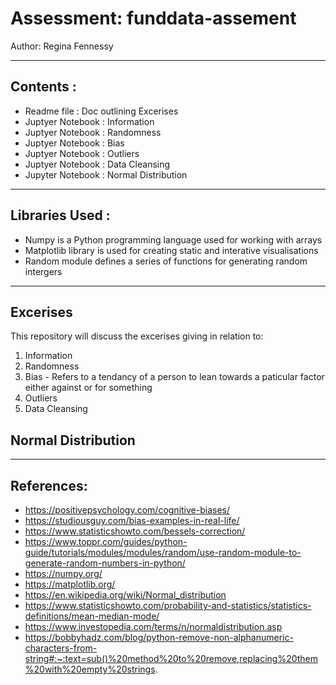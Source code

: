 # Assessment: funddata-assement


Author: Regina Fennessy

--------------------------------------------------------------------------------------------------------------

## Contents :

- Readme file      : Doc outlining Excerises
- Juptyer Notebook : Information
- Juptyer Notebook : Randomness
- Juptyer Notebook : Bias
- Juptyer Notebook : Outliers
- Juptyer Notebook : Data Cleansing
- Jupyter Notebook : Normal Distribution

-------------------------------------------------------------------------------------------------------------

## Libraries Used :

- Numpy is a Python programming language used for working with arrays
- Matplotlib library is used for creating static and interative visualisations
- Random module defines a series of functions for generating random intergers

--------------------------------------------------------------------------------------------------------------

## Excerises


This repository will discuss the excerises giving in relation to:

1. Information
2. Randomness
3. Bias - Refers to a tendancy of a person to lean towards a paticular factor either against or for something
4. Outliers
5. Data Cleansing

 ## Normal Distribution
 
 

-------------------------------------------------------------------------------------------------------------

## References:

- https://positivepsychology.com/cognitive-biases/
- https://studiousguy.com/bias-examples-in-real-life/
- https://www.statisticshowto.com/bessels-correction/
- https://www.toppr.com/guides/python-guide/tutorials/modules/modules/random/use-random-module-to-generate-random-numbers-in-python/
- https://numpy.org/
- https://matplotlib.org/
- https://en.wikipedia.org/wiki/Normal_distribution
- https://www.statisticshowto.com/probability-and-statistics/statistics-definitions/mean-median-mode/
- https://www.investopedia.com/terms/n/normaldistribution.asp
- https://bobbyhadz.com/blog/python-remove-non-alphanumeric-characters-from-string#:~:text=sub()%20method%20to%20remove,replacing%20them%20with%20empty%20strings.
